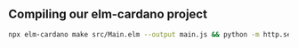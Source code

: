 
## Compiling our elm-cardano project

```sh
npx elm-cardano make src/Main.elm --output main.js && python -m http.server
```

